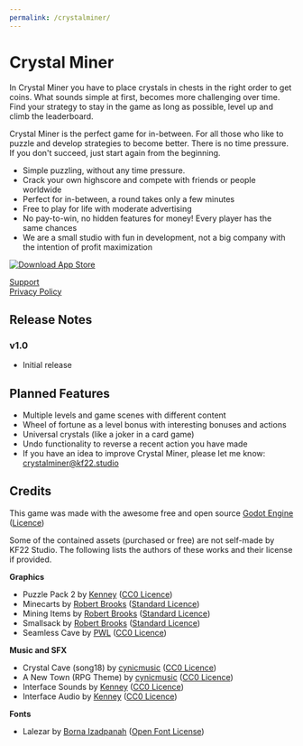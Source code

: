 ```yaml
---
permalink: /crystalminer/
---
```


# Crystal Miner

In Crystal Miner you have to place crystals in chests in the right order to get coins. What sounds simple at first, becomes more challenging over time. Find your strategy to stay in the game as long as possible, level up and climb the leaderboard.

Crystal Miner is the perfect game for in-between. For all those who like to puzzle and develop strategies to become better. There is no time pressure. If you don't succeed, just start again from the beginning.

- Simple puzzling, without any time pressure.
- Crack your own highscore and compete with friends or people worldwide
- Perfect for in-between, a round takes only a few minutes
- Free to play for life with moderate advertising
- No pay-to-win, no hidden features for money! Every player has the same chances
- We are a small studio with fun in development, not a big company with the intention of profit maximization

[![Download App Store](/assets/img/app-store.svg)](https://apps.apple.com/us/app/crystal-miner/id1544612529)

[Support](mailto:crystalminer@kf22.studio)  
[Privacy Policy](/crystalminer-privacy-policy.md)

## Release Notes

### v1.0

- Initial release

## Planned Features

- Multiple levels and game scenes with different content
- Wheel of fortune as a level bonus with interesting bonuses and actions
- Universal crystals (like a joker in a card game)
- Undo functionality to reverse a recent action you have made
- If you have an idea to improve Crystal Miner, please let me know: [crystalminer@kf22.studio](mailto:crystalminer@kf22.studio)

## Credits

This game was made with the awesome free and open source [Godot Engine](https://godotengine.org) ([Licence](https://godotengine.org/license))

Some of the contained assets (purchased or free) are not self-made by KF22 Studio. The following lists the authors of these works and their license if provided.

**Graphics**

- Puzzle Pack 2 by [Kenney](https://kenney.nl) ([CC0 Licence](http://creativecommons.org/publicdomain/zero/1.0/))
- Minecarts by [Robert Brooks](https://www.gamedeveloperstudio.com) ([Standard Licence](https://www.gamedeveloperstudio.com/license.php))
- Mining Items by [Robert Brooks](https://www.gamedeveloperstudio.com) ([Standard Licence](https://www.gamedeveloperstudio.com/license.php))
- Smallsack by [Robert Brooks](https://www.gamedeveloperstudio.com) ([Standard Licence](https://www.gamedeveloperstudio.com/license.php))
- Seamless Cave by [PWL](https://opengameart.org/users/pwl) ([CC0 Licence](http://creativecommons.org/publicdomain/zero/1.0/))

**Music and SFX**

- Crystal Cave (song18) by [cynicmusic](https://opengameart.org/users/cynicmusic) ([CC0 Licence](http://creativecommons.org/publicdomain/zero/1.0/))
- A New Town (RPG Theme) by [cynicmusic](https://opengameart.org/users/cynicmusic) ([CC0 Licence](http://creativecommons.org/publicdomain/zero/1.0/))
- Interface Sounds by [Kenney](https://kenney.nl) ([CC0 Licence](http://creativecommons.org/publicdomain/zero/1.0/))
- Interface Audio by [Kenney](https://kenney.nl) ([CC0 Licence](http://creativecommons.org/publicdomain/zero/1.0/))

**Fonts**

- Lalezar by [Borna Izadpanah](http://www.borna.design) ([Open Font License](http://scripts.sil.org/OFL))

